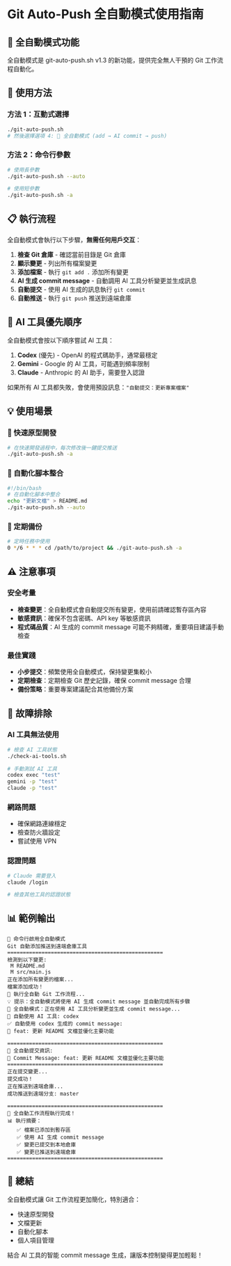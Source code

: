 # Git Auto-Push 全自動模式使用指南

## 🤖 全自動模式功能

全自動模式是 git-auto-push.sh v1.3 的新功能，提供完全無人干預的 Git 工作流程自動化。

## 🚀 使用方法

### 方法 1：互動式選擇

```bash
./git-auto-push.sh
# 然後選擇選項 4: 🤖 全自動模式 (add → AI commit → push)
```

### 方法 2：命令行參數

```bash
# 使用長參數
./git-auto-push.sh --auto

# 使用短參數
./git-auto-push.sh -a
```

## 📋 執行流程

全自動模式會執行以下步驟，**無需任何用戶交互**：

1. **檢查 Git 倉庫** - 確認當前目錄是 Git 倉庫
2. **顯示變更** - 列出所有檔案變更
3. **添加檔案** - 執行 `git add .` 添加所有變更
4. **AI 生成 commit message** - 自動調用 AI 工具分析變更並生成訊息
5. **自動提交** - 使用 AI 生成的訊息執行 `git commit`
6. **自動推送** - 執行 `git push` 推送到遠端倉庫

## 🤖 AI 工具優先順序

全自動模式會按以下順序嘗試 AI 工具：

1. **Codex** (優先) - OpenAI 的程式碼助手，通常最穩定
2. **Gemini** - Google 的 AI 工具，可能遇到頻率限制
3. **Claude** - Anthropic 的 AI 助手，需要登入認證

如果所有 AI 工具都失敗，會使用預設訊息：`"自動提交：更新專案檔案"`

## 💡 使用場景

### 🔸 快速原型開發

```bash
# 在快速開發過程中，每次修改後一鍵提交推送
./git-auto-push.sh -a
```

### 🔸 自動化腳本整合

```bash
#!/bin/bash
# 在自動化腳本中整合
echo "更新文檔" > README.md
./git-auto-push.sh --auto
```

### 🔸 定期備份

```bash
# 定時任務中使用
0 */6 * * * cd /path/to/project && ./git-auto-push.sh -a
```

## ⚠️ 注意事項

### 安全考量

- **檢查變更**：全自動模式會自動提交所有變更，使用前請確認暫存區內容
- **敏感資訊**：確保不包含密碼、API key 等敏感資訊
- **程式碼品質**：AI 生成的 commit message 可能不夠精確，重要項目建議手動檢查

### 最佳實踐

- **小步提交**：頻繁使用全自動模式，保持變更集較小
- **定期檢查**：定期檢查 Git 歷史記錄，確保 commit message 合理
- **備份策略**：重要專案建議配合其他備份方案

## 🔧 故障排除

### AI 工具無法使用

```bash
# 檢查 AI 工具狀態
./check-ai-tools.sh

# 手動測試 AI 工具
codex exec "test"
gemini -p "test"
claude -p "test"
```

### 網路問題

- 確保網路連線穩定
- 檢查防火牆設定
- 嘗試使用 VPN

### 認證問題

```bash
# Claude 需要登入
claude /login

# 檢查其他工具的認證狀態
```

## 📊 範例輸出

```
🤖 命令行啟用全自動模式
Git 自動添加推送到遠端倉庫工具
==================================================
檢測到以下變更:
 M README.md
 M src/main.js
正在添加所有變更的檔案...
檔案添加成功！
🤖 執行全自動 Git 工作流程...
💡 提示：全自動模式將使用 AI 生成 commit message 並自動完成所有步驟
🤖 全自動模式：正在使用 AI 工具分析變更並生成 commit message...
🔄 自動使用 AI 工具: codex
✅ 自動使用 codex 生成的 commit message:
🔖 feat: 更新 README 文檔並優化主要功能

==================================================
🤖 全自動提交資訊:
📝 Commit Message: feat: 更新 README 文檔並優化主要功能
==================================================
正在提交變更...
提交成功！
正在推送到遠端倉庫...
成功推送到遠端分支: master

==================================================
🎉 全自動工作流程執行完成！
📊 執行摘要：
   ✅ 檔案已添加到暫存區
   ✅ 使用 AI 生成 commit message
   ✅ 變更已提交到本地倉庫
   ✅ 變更已推送到遠端倉庫
==================================================
```

## 🎯 總結

全自動模式讓 Git 工作流程更加簡化，特別適合：

- 快速原型開發
- 文檔更新
- 自動化腳本
- 個人項目管理

結合 AI 工具的智能 commit message 生成，讓版本控制變得更加輕鬆！
